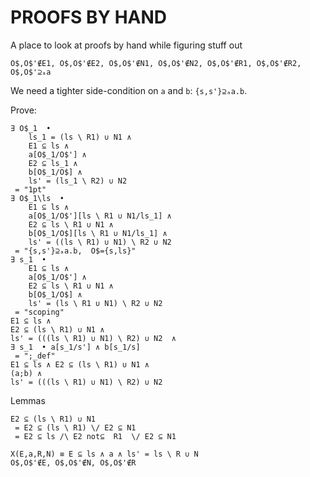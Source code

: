 # PROOFS BY HAND

A place to look at proofs by hand while figuring stuff out

`O$,O$'∉E1, O$,O$'∉E2, O$,O$'∉N1, O$,O$'∉N2, O$,O$'∉R1, O$,O$'∉R2, O$,O$'⊇ₐa`

We need a tighter side-condition on `a` and `b`:  `{s,s'}⊇ₐa.b`.

Prove:
```
∃ O$_1  • 
    ls_1 = (ls \ R1) ∪ N1 ∧ 
    E1 ⊆ ls ∧ 
    a[O$_1/O$'] ∧ 
    E2 ⊆ ls_1 ∧ 
    b[O$_1/O$] ∧ 
    ls' = (ls_1 \ R2) ∪ N2  
 = "1pt"
∃ O$_1\ls  • 
    E1 ⊆ ls ∧ 
    a[O$_1/O$'][ls \ R1 ∪ N1/ls_1] ∧ 
    E2 ⊆ ls \ R1 ∪ N1 ∧ 
    b[O$_1/O$][ls \ R1 ∪ N1/ls_1] ∧ 
    ls' = ((ls \ R1) ∪ N1) \ R2 ∪ N2  
 = "{s,s'}⊇ₐa.b,  O$={s,ls}"
∃ s_1  • 
    E1 ⊆ ls ∧ 
    a[O$_1/O$'] ∧ 
    E2 ⊆ ls \ R1 ∪ N1 ∧ 
    b[O$_1/O$] ∧ 
    ls' = (ls \ R1 ∪ N1) \ R2 ∪ N2 
 = "scoping" 
E1 ⊆ ls ∧ 
E2 ⊆ (ls \ R1) ∪ N1 ∧ 
ls' = (((ls \ R1) ∪ N1) \ R2) ∪ N2  ∧
∃ s_1  • a[s_1/s'] ∧ b[s_1/s] 
 = ";_def"
E1 ⊆ ls ∧ E2 ⊆ (ls \ R1) ∪ N1 ∧
(a;b) ∧
ls' = (((ls \ R1) ∪ N1) \ R2) ∪ N2
```

Lemmas
```
E2 ⊆ (ls \ R1) ∪ N1
 = E2 ⊆ (ls \ R1) \/ E2 ⊆ N1
 = E2 ⊆ ls /\ E2 not⊆  R1  \/ E2 ⊆ N1
```

```
X(E,a,R,N) ≡ E ⊆ ls ∧ a ∧ ls' = ls \ R ∪ N  
O$,O$'∉E, O$,O$'∉N, O$,O$'∉R
```